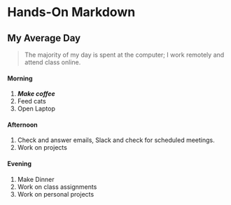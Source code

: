 
# Hands-On Markdown

## My Average Day
> The majority of my day is spent at the computer; I work remotely and attend class online.

#### Morning  
1. ***Make coffee***
2. Feed cats
3. Open Laptop

#### Afternoon  
1. Check and answer emails, Slack and check for scheduled meetings.
2. Work on projects

#### Evening  
1. Make Dinner
2. Work on class assignments
3. Work on personal projects 

